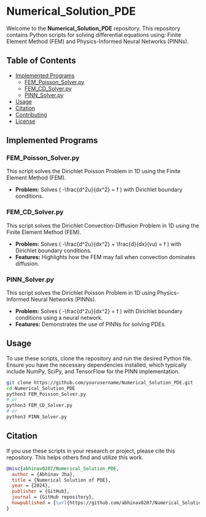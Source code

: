 # Numerical_Solution_PDE

Welcome to the **Numerical_Solution_PDE** repository. This repository contains Python scripts for solving differential equations using: Finite Element Method (FEM) and Physics-Informed Neural Networks (PINNs).

## Table of Contents

- [Implemented Programs](#implemented-programs)
  - [FEM_Poisson_Solver.py](#fem_poisson_solverpy)
  - [FEM_CD_Solver.py](#fem_cd_solverpy)
  - [PINN_Solver.py](#pinn_solverpy)
- [Usage](#usage)
- [Citation](#citation)
- [Contributing](#contributing)
- [License](#license)

## Implemented Programs

### FEM_Poisson_Solver.py

This script solves the Dirichlet Poisson Problem in 1D using the Finite Element Method (FEM).

- **Problem:** Solves \( -\frac{d^2u}{dx^2} = f \) with Dirichlet boundary conditions.

### FEM_CD_Solver.py

This script solves the Dirichlet Convection-Diffusion Problem in 1D using the Finite Element Method (FEM).

- **Problem:** Solves \( -\frac{d^2u}{dx^2} + \frac{d}{dx}(vu) = f \) with Dirichlet boundary conditions.
- **Features:** Highlights how the FEM may fail when convection dominates diffusion.

### PINN_Solver.py

This script solves the Dirichlet Poisson Problem in 1D using Physics-Informed Neural Networks (PINNs).

- **Problem:** Solves \( -\frac{d^2u}{dx^2} = f \) with Dirichlet boundary conditions using a neural network.
- **Features:** Demonstrates the use of PINNs for solving PDEs.

## Usage

To use these scripts, clone the repository and run the desired Python file. Ensure you have the necessary dependencies installed, which typically include NumPy, SciPy, and TensorFlow for the PINN implementation.

```sh
git clone https://github.com/yourusername/Numerical_Solution_PDE.git
cd Numerical_Solution_PDE
python3 FEM_Poisson_Solver.py
# or
python3 FEM_CD_Solver.py
# or
python3 PINN_Solver.py
```

## Citation

If you use these scripts in your research or project, please cite this repository. This helps others find and utilize this work.

```bibtex
@misc{abhinav0207/Numerical_Solution_PDE,
  author = {Abhinav Jha},
  title = {Numerical Solution of PDE},
  year = {2024},
  publisher = {GitHub},
  journal = {GitHub repository},
  howpublished = {\url{https://github.com/abhinav0207/Numerical_Solution_PDE}},
}
```
